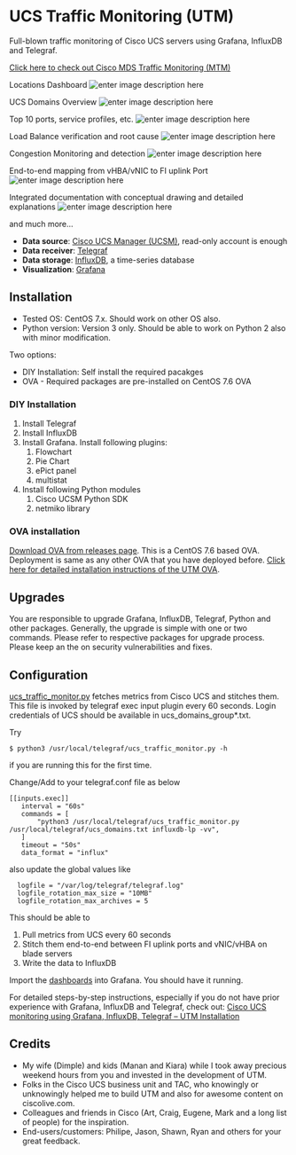 # UCS Traffic Monitoring (UTM)
Full-blown traffic monitoring of Cisco UCS servers using Grafana, InfluxDB and Telegraf.

[Click here to check out Cisco MDS Traffic Monitoring (MTM)](https://github.com/paregupt/mds_traffic_monitor)

Locations Dashboard
![enter image description here](https://www.since2k7.com/wp-content/uploads/2020/07/utm_0.4-1.png)

UCS Domains Overview
![enter image description here](https://www.since2k7.com/wp-content/uploads/2020/07/utm_0.4-3.png)

Top 10 ports, service profiles, etc.
![enter image description here](https://www.since2k7.com/wp-content/uploads/2020/07/utm_0.4-2.png)

Load Balance verification and root cause
![enter image description here](https://www.since2k7.com/wp-content/uploads/2020/07/utm_0.4-4.png)

Congestion Monitoring and detection 
![enter image description here](https://www.since2k7.com/wp-content/uploads/2020/07/utm_0.4-9.png)

End-to-end mapping from vHBA/vNIC to FI uplink Port
![enter image description here](https://www.since2k7.com/wp-content/uploads/2020/07/utm_0.4-8.png)

Integrated documentation with conceptual drawing and detailed explanations
![enter image description here](https://www.since2k7.com/wp-content/uploads/2020/07/utm_0.4-10.png)

and much more...

- **Data source**: [Cisco UCS Manager (UCSM)](https://www.cisco.com/c/en/us/products/servers-unified-computing/ucs-manager/index.html), read-only account is enough
- **Data receiver**: [Telegraf](https://github.com/influxdata/telegraf)
- **Data storage**: [InfluxDB](https://github.com/influxdata/influxdb), a time-series database
- **Visualization**: [Grafana](https://github.com/grafana/grafana)

## Installation
- Tested OS: CentOS 7.x. Should work on other OS also.
- Python version: Version 3 only. Should be able to work on Python 2 also with minor modification.

Two options:
- DIY Installation: Self install the required pacakges
- OVA - Required packages are pre-installed on CentOS 7.6 OVA

### DIY Installation
1. Install Telegraf
1. Install InfluxDB
1. Install Grafana. Install following plugins:
    1. Flowchart
    1. Pie Chart
    1. ePict panel
    1. multistat
1. Install following Python modules
    1. Cisco UCSM Python SDK
    1. netmiko library
    
### OVA installation
[Download OVA from releases page](https://github.com/paregupt/ucs_traffic_monitor/releases).
This is a CentOS 7.6 based OVA. Deployment is same as any other OVA that you have deployed before. [Click here for detailed installation instructions of the UTM OVA](https://www.since2k7.com/blog/2020/02/29/cisco-ucs-monitoring-using-grafana-influxdb-telegraf-utm-installation/#Installing_UTM_using_OVA). 

## Upgrades
You are responsible to upgrade Grafana, InfluxDB, Telegraf, Python and other packages. Generally, the upgrade is simple with one or two commands. Please refer to respective packages for upgrade process. Please keep an the on security vulnerabilities and fixes.

## Configuration

[ucs_traffic_monitor.py](https://github.com/paregupt/ucs_traffic_monitor/blob/master/telegraf/ucs_traffic_monitor.py "ucs_traffic_monitor.py") fetches metrics from Cisco UCS and stitches them. This file is invoked by telegraf exec input plugin every 60 seconds. Login credentials of UCS should be available in ucs_domains_group*.txt.

Try 
```shell
$ python3 /usr/local/telegraf/ucs_traffic_monitor.py -h
```
if you are running this for the first time.

Change/Add to your telegraf.conf file as below

```shell
[[inputs.exec]]
   interval = "60s"
   commands = [
       "python3 /usr/local/telegraf/ucs_traffic_monitor.py /usr/local/telegraf/ucs_domains.txt influxdb-lp -vv",
   ]
   timeout = "50s"
   data_format = "influx"
```

also update the global values like

```shell
  logfile = "/var/log/telegraf/telegraf.log"
  logfile_rotation_max_size = "10MB"
  logfile_rotation_max_archives = 5
```
This should be able to 

 1. Pull metrics from UCS every 60 seconds
 2. Stitch them end-to-end between FI uplink ports and vNIC/vHBA on blade servers
 3. Write the data to InfluxDB

Import the [dashboards](https://github.com/paregupt/ucs_traffic_monitor/tree/master/grafana/dashboards) into Grafana. You should have it running.

For detailed steps-by-step instructions, especially if you do not have prior experience with Grafana, InfluxDB and Telegraf, check out: [Cisco UCS monitoring using Grafana, InfluxDB, Telegraf – UTM Installation](https://www.since2k7.com/blog/2020/02/29/cisco-ucs-monitoring-using-grafana-influxdb-telegraf-utm-installation/)

## Credits
- My wife (Dimple) and kids (Manan and Kiara) while I took away precious weekend hours from you and invested in the development of UTM.
- Folks in the Cisco UCS business unit and TAC, who knowingly or unknowingly helped me to build UTM and also for awesome content on ciscolive.com.
- Colleagues and friends in Cisco (Art, Craig, Eugene, Mark and a long list of people) for the inspiration. 
- End-users/customers: Philipe, Jason, Shawn, Ryan and others for your great feedback.
